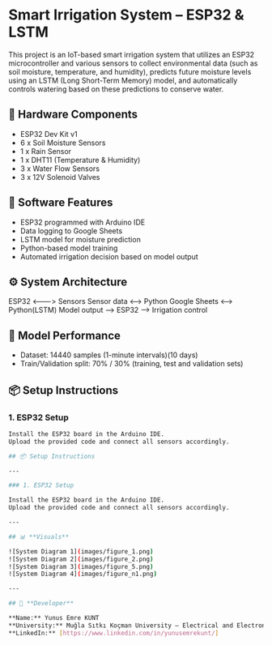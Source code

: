 # Smart Irrigation System – ESP32 & LSTM

This project is an IoT-based smart irrigation system that utilizes an ESP32 microcontroller and various sensors to collect environmental data (such as soil moisture, temperature, and humidity), predicts future moisture levels using an LSTM (Long Short-Term Memory) model, and automatically controls watering based on these predictions to conserve water.

## 🔧 Hardware Components

- ESP32 Dev Kit v1
- 6 x Soil Moisture Sensors
- 1 x Rain Sensor
- 1 x DHT11 (Temperature & Humidity)
- 3 x Water Flow Sensors
- 3 x 12V Solenoid Valves

## 🧠 Software Features

- ESP32 programmed with Arduino IDE
- Data logging to Google Sheets
- LSTM model for moisture prediction
- Python-based model training
- Automated irrigation decision based on model output

## ⚙️ System Architecture

ESP32 <---> Sensors
Sensor data <--> Python 
Google Sheets <--> Python(LSTM)
Model output --> ESP32 --> Irrigation control


## 🧪 Model Performance

- Dataset: 14440 samples (1-minute intervals)(10 days)
- Train/Validation split: 70% / 30% (training, test and validation sets)


## 📦 Setup Instructions

### 1. ESP32 Setup

```bash
Install the ESP32 board in the Arduino IDE.
Upload the provided code and connect all sensors accordingly.

## 📦 Setup Instructions

---

### 1. ESP32 Setup

Install the ESP32 board in the Arduino IDE.  
Upload the provided code and connect all sensors accordingly.

---

## 📊 **Visuals**

![System Diagram 1](images/figure_1.png)  
![System Diagram 2](images/figure_2.png)  
![System Diagram 3](images/figure_5.png)  
![System Diagram 4](images/figure_n1.png)

---

## 👤 **Developer**

**Name:** Yunus Emre KUNT  
**University:** Muğla Sıtkı Koçman University – Electrical and Electronics Engineering  
**LinkedIn:** [https://www.linkedin.com/in/yunusemrekunt/]

